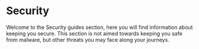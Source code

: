 # Security

Welcome to the Security guides section, here you will find information about keeping you secure. This section is not aimed towards keeping you safe from malware, but other threats you may face along your journeys.
